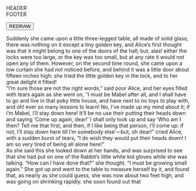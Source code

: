 
<head>
<meta charset='UTF-8'>
<script src='/browserified/mudom.js'></script>
<script src='./mudom2.js'></script>
<link rel=stylesheet href='./reset.css'>
<link rel=stylesheet href='./printing-page-demo.css'>
</head>

<div class=header>HEADER</div>
<div class=footer>FOOTER</div>

<button id=redraw>REDRAW</button>

<div class=tracker>
<div>Suddenly she came upon a little three-legged table, all made of solid glass; there was nothing on it except a tiny golden key, and Alice’s first thought was that it might belong to one of the doors of the hall; but, alas! either the locks were too large, or the key was too small, but at any rate it would not open any of them. However, on the second time round, she came upon a low curtain she had not noticed before, and behind it was a little door about fifteen inches high: she tried the little golden key in the lock, and to her great delight it fitted!</div>
<div>“I’m sure those are not the right words,” said poor Alice, and her eyes filled with tears again as she went on, “I must be Mabel after all, and I shall have to go and live in that poky little house, and have next to no toys to play with, and oh! ever so many lessons to learn! No, I’ve made up my mind about it; if I’m Mabel, I’ll stay down here! It’ll be no use their putting their heads down and saying ‘Come up again, dear!’ I shall only look up and say ‘Who am I then? Tell me that first, and then, if I like being that person, I’ll come up: if not, I’ll stay down here till I’m somebody else’—but, oh dear!” cried Alice, with a sudden burst of tears, “I do wish they would put their heads down! I am so very tired of being all alone here!”</div>
<div>As she said this she looked down at her hands, and was surprised to see that she had put on one of the Rabbit’s little white kid gloves while she was talking. “How can I have done that?” she thought. “I must be growing small again.” She got up and went to the table to measure herself by it, and found that, as nearly as she could guess, she was now about two feet high, and was going on shrinking rapidly: she soon found out that</div>
</div>


<!-- <script src='./jquery-3.7.0.js'></script> -->
<script src='./ops2.js'></script>

